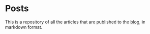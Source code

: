 # Posts #

This is a repository of all the articles that are published to the [blog](http://blog.ponyfoo.com "Blog - Pony Foo"), in markdown format.
